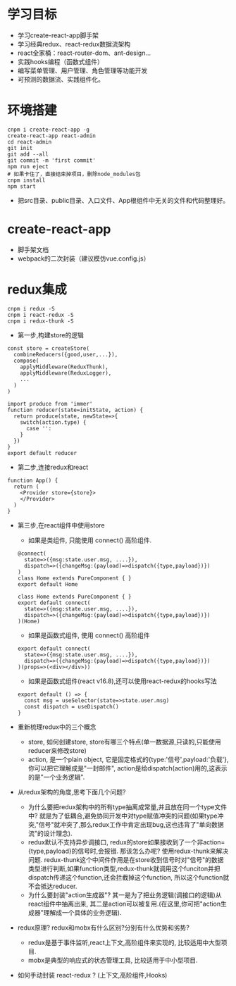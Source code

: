 # 学习目标

- 学习create-react-app脚手架
- 学习经典redux、react-redux数据流架构
- react全家桶：react-router-dom、ant-design...
- 实践hooks编程（函数式组件）
- 编写菜单管理、用户管理、角色管理等功能开发
- 可预测的数据流、实践组件化。

# 环境搭建
```
cnpm i create-react-app -g
create-react-app react-admin
cd react-admin
git init
git add --all
git commit -m 'first commit'
npm run eject
# 如果卡住了，直接结束掉项目，删除node_modules包
cnpm install
npm start
```
- 把src目录、public目录、入口文件、App根组件中无关的文件和代码整理好。

# create-react-app

- 脚手架文档
- webpack的二次封装（建议模仿vue.config.js）

# redux集成

```
cnpm i redux -S
cnpm i react-redux -S
cnpm i redux-thunk -S
```

- 第一步,构建store的逻辑
```
const store = createStore(
  combineReducers({good,user,...}),
  compose(
    applyMiddleware(ReduxThunk),
    applyMiddleware(ReduxLogger),
    ...
  )
)
```
```
import produce from 'immer'
function reducer(state=initState, action) {
  return produce(state, newState=>{
    switch(action.type) {
      case '':
    }
  })
}
export default reducer
```

- 第二步,连接redux和react
```
function App() {
  return (
    <Provider store={store}>
    </Provider>
  )
}
```
- 第三步,在react组件中使用store
  - 如果是类组件, 只能使用 connect() 高阶组件.
  ```
  @connect(
    state=>({msg:state.user.msg, ....}),
    dispatch=>({changeMsg:(payload)=>dispatch({type,payload})})
  )
  class Home extends PureComponent { }
  export default Home
  ```
  ```
  class Home extends PureComponent { }
  export default connect(
    state=>({msg:state.user.msg, ....}),
    dispatch=>({changeMsg:(payload)=>dispatch({type,payload})})
  )(Home)
  ```
  - 如果是函数式组件, 使用 connect() 高阶组件
  ```
  export default connect(
    state=>({msg:state.user.msg, ....}),
    dispatch=>({changeMsg:(payload)=>dispatch({type,payload})})
  )(props=>(<div></div>))
  ```
  - 如果是函数式组件(react v16.8),还可以使用react-redux的hooks写法
  ```
  export default () => {
    const msg = useSelector(state=>state.user.msg)
    const dispatch = useDispatch()
  }
  ```

- 重新梳理redux中的三个概念
  - store, 如何创建store, store有哪三个特点(单一数据源,只读的,只能使用reducer来修改store)
  - action, 是一个plain object, 它是固定格式的{type:'信号',payload:'负载'},你可以把它理解成是"一封邮件", action是给dispatch(action)用的,这表示的是"一个业务逻辑".

- 从redux架构的角度,思考下面几个问题?
  - 为什么要把redux架构中的所有type抽离成常量,并且放在同一个type文件中? 就是为了低耦合,避免协同开发中对type赋值冲突的问题(如果type冲突,"信号"就冲突了,那么redux工作中肯定出现bug,这也违背了"单向数据流"的设计理念).
  - redux默认不支持异步调接口, redux的store如果接收到了一个非action={type,payload}的信号时,会报错. 那该怎么办呢? 使用redux-thunk来解决问题. redux-thunk这个中间件作用是在store收到信号时对"信号"的数据类型进行判断,如果function类型,redux-thunk就调用这个funciton并把dispatch传递这个function,还会拦截掉这个function, 所以这个function就不会抵达reducer.
  - 为什么要封装"action生成器"? 其一是为了把业务逻辑(调接口的逻辑)从react组件中抽离出来, 其二是action可以被复用.(在这里,你可把"action生成器"理解成一个具体的业务逻辑).

- redux原理? redux和mobx有什么区别?分别有什么优势和劣势?
  - redux是基于事件监听,react上下文,高阶组件来实现的, 比较适用中大型项目.
  - mobx是典型的响应式的状态管理工具, 比较适用于中小型项目.

- 如何手动封装 react-redux ? (上下文,高阶组件,Hooks)
